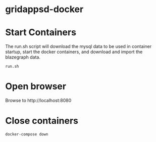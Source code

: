 # gridappsd-docker

# Start Containers

The run.sh script will download the mysql data to be used in container startup, start the docker containers, and download and import the blazegraph data.

````
run.sh
````

# Open browser

Browse to http://localhost:8080

# Close containers

````
docker-compose down
````
